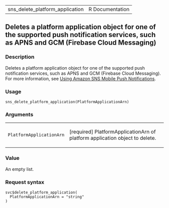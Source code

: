 <table style="width: 100%;">
<tbody>
<tr class="odd">
<td>sns_delete_platform_application</td>
<td style="text-align: right;">R Documentation</td>
</tr>
</tbody>
</table>

## Deletes a platform application object for one of the supported push notification services, such as APNS and GCM (Firebase Cloud Messaging)

### Description

Deletes a platform application object for one of the supported push
notification services, such as APNS and GCM (Firebase Cloud Messaging).
For more information, see [Using Amazon SNS Mobile Push
Notifications](https://docs.aws.amazon.com/sns/latest/dg/sns-mobile-application-as-subscriber.html).

### Usage

    sns_delete_platform_application(PlatformApplicationArn)

### Arguments

<table>
<colgroup>
<col style="width: 35%" />
<col style="width: 65%" />
</colgroup>
<tbody>
<tr class="odd">
<td><code
id="sns_delete_platform_application_:_PlatformApplicationArn">PlatformApplicationArn</code></td>
<td><p>[required] PlatformApplicationArn of platform application object
to delete.</p></td>
</tr>
</tbody>
</table>

### Value

An empty list.

### Request syntax

    svc$delete_platform_application(
      PlatformApplicationArn = "string"
    )
